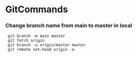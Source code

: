 # GitCommands

### Change branch name from main to master in local
```git 
 git branch -m main master
 git fetch origin
 git branch -u origin/master master
 git remote set-head origin -a
```
